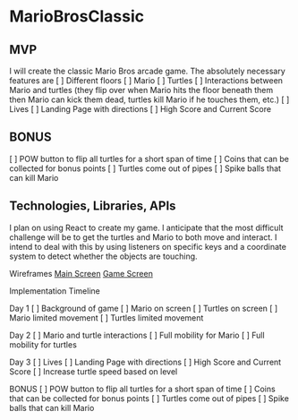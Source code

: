 # MarioBrosClassic

## MVP
I will create the classic Mario Bros arcade game. The absolutely necessary features are
[ ] Different floors
[ ] Mario
[ ] Turtles
[ ] Interactions between Mario and turtles (they flip over when Mario hits the floor beneath them then Mario can kick them dead, turtles kill Mario if he touches them, etc.)
[ ] Lives
[ ] Landing Page with directions
[ ] High Score and Current Score

## BONUS
[ ] POW button to flip all turtles for a short span of time
[ ] Coins that can be collected for bonus points
[ ] Turtles come out of pipes
[ ] Spike balls that can kill Mario

## Technologies, Libraries, APIs
I plan on using React to create my game. I anticipate that the most difficult challenge will be to get the turtles and Mario to both move and interact. I intend to deal with this by using listeners on specific keys and a coordinate system to detect whether the objects are touching.

Wireframes
[Main Screen](main_screen.png)
[Game Screen](game_screen.png)

Implementation Timeline

Day 1
[ ] Background of game
[ ] Mario on screen
[ ] Turtles on screen
[ ] Mario limited movement
[ ] Turtles limited movement

Day 2
[ ] Mario and turtle interactions
[ ] Full mobility for Mario
[ ] Full mobility for turtles

Day 3
[ ] Lives
[ ] Landing Page with directions
[ ] High Score and Current Score
[ ] Increase turtle speed based on level

BONUS
[ ] POW button to flip all turtles for a short span of time
[ ] Coins that can be collected for bonus points
[ ] Turtles come out of pipes
[ ] Spike balls that can kill Mario
